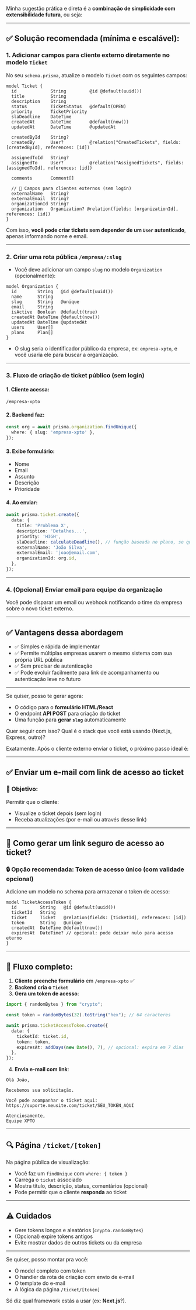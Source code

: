 Minha sugestão prática e direta é a **combinação de simplicidade com extensibilidade futura**, ou seja:

---

## ✅ **Solução recomendada (mínima e escalável):**

### 1. **Adicionar campos para cliente externo diretamente no modelo `Ticket`**

No seu `schema.prisma`, atualize o modelo `Ticket` com os seguintes campos:

```prisma
model Ticket {
  id             String         @id @default(uuid())
  title          String
  description    String
  status         TicketStatus   @default(OPEN)
  priority       TicketPriority
  slaDeadline    DateTime
  createdAt      DateTime       @default(now())
  updatedAt      DateTime       @updatedAt

  createdById    String?
  createdBy      User?          @relation("CreatedTickets", fields: [createdById], references: [id])

  assignedToId   String?
  assignedTo     User?          @relation("AssignedTickets", fields: [assignedToId], references: [id])

  comments       Comment[]

  // 🚀 Campos para clientes externos (sem login)
  externalName   String?
  externalEmail  String?
  organizationId String?
  organization   Organization? @relation(fields: [organizationId], references: [id])
}
```

Com isso, **você pode criar tickets sem depender de um `User` autenticado**, apenas informando nome e email.

---

### 2. **Criar uma rota pública `/empresa/:slug`**

* Você deve adicionar um campo `slug` no modelo `Organization` (opcionalmente):

```prisma
model Organization {
  id        String   @id @default(uuid())
  name      String
  slug      String   @unique
  email     String
  isActive  Boolean  @default(true)
  createdAt DateTime @default(now())
  updatedAt DateTime @updatedAt
  users     User[]
  plans     Plan[]
}
```

* O slug seria o identificador público da empresa, ex: `empresa-xpto`, e você usaria ele para buscar a organização.

---

### 3. **Fluxo de criação de ticket público (sem login)**

#### 1. Cliente acessa:

```
/empresa-xpto
```

#### 2. Backend faz:

```ts
const org = await prisma.organization.findUnique({
  where: { slug: 'empresa-xpto' },
});
```

#### 3. Exibe formulário:

* Nome
* Email
* Assunto
* Descrição
* Prioridade

#### 4. Ao enviar:

```ts
await prisma.ticket.create({
  data: {
    title: 'Problema X',
    description: 'Detalhes...',
    priority: 'HIGH',
    slaDeadline: calculateDeadline(), // função baseada no plano, se quiser
    externalName: 'João Silva',
    externalEmail: 'joao@email.com',
    organizationId: org.id,
  },
});
```

---

### 4. (Opcional) Enviar email para equipe da organização

Você pode disparar um email ou webhook notificando o time da empresa sobre o novo ticket externo.

---

## ✅ Vantagens dessa abordagem

* ✅ Simples e rápida de implementar
* ✅ Permite múltiplas empresas usarem o mesmo sistema com sua própria URL pública
* ✅ Sem precisar de autenticação
* ✅ Pode evoluir facilmente para link de acompanhamento ou autenticação leve no futuro

---

Se quiser, posso te gerar agora:

* O código para o **formulário HTML/React**
* O endpoint **API POST** para criação do ticket
* Uma função para **gerar `slug`** automaticamente

Quer seguir com isso? Qual é o stack que você está usando (Next.js, Express, outro)?


Exatamente. Após o cliente externo enviar o ticket, o próximo passo ideal é:

---

## ✅ **Enviar um e-mail com link de acesso ao ticket**

### 🔐 Objetivo:

Permitir que o cliente:

* Visualize o ticket depois (sem login)
* Receba atualizações (por e-mail ou através desse link)

---

## 🔗 **Como gerar um link seguro de acesso ao ticket?**

### 🔒 Opção recomendada: **Token de acesso único (com validade opcional)**

Adicione um modelo no schema para armazenar o token de acesso:

```prisma
model TicketAccessToken {
  id         String   @id @default(uuid())
  ticketId   String
  ticket     Ticket   @relation(fields: [ticketId], references: [id])
  token      String   @unique
  createdAt  DateTime @default(now())
  expiresAt  DateTime? // opcional: pode deixar nulo para acesso eterno
}
```

---

## 🚀 Fluxo completo:

1. **Cliente preenche formulário** em `/empresa-xpto` ✅
2. **Backend cria o `Ticket`**
3. **Gera um token de acesso**:

```ts
import { randomBytes } from "crypto";

const token = randomBytes(32).toString("hex"); // 64 caracteres

await prisma.ticketAccessToken.create({
  data: {
    ticketId: ticket.id,
    token: token,
    expiresAt: addDays(new Date(), 7), // opcional: expira em 7 dias
  },
});
```

4. **Envia e-mail com link**:

```
Olá João,

Recebemos sua solicitação.

Você pode acompanhar o ticket aqui:
https://suporte.meusite.com/ticket/SEU_TOKEN_AQUI

Atenciosamente,
Equipe XPTO
```

---

## 🔍 Página `/ticket/[token]`

Na página pública de visualização:

* Você faz um `findUnique` com `where: { token }`
* Carrega o `ticket` associado
* Mostra título, descrição, status, comentários (opcional)
* Pode permitir que o cliente **responda** ao ticket

---

## ⚠️ Cuidados

* Gere tokens longos e aleatórios (`crypto.randomBytes`)
* (Opcional) expire tokens antigos
* Evite mostrar dados de outros tickets ou da empresa

---

Se quiser, posso montar pra você:

* O model completo com token
* O handler da rota de criação com envio de e-mail
* O template do e-mail
* A lógica da página `/ticket/[token]`

Só diz qual framework estás a usar (ex: **Next.js**?).
